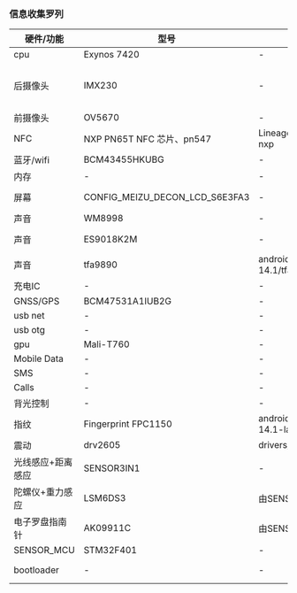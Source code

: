 ### 信息收集罗列

| 硬件/功能      | 型号              | 3.10驱动源码  |主线内核|
| ------------- | --------         | --------    | -------- |
| cpu           | Exynos 7420      | -     | https://github.com/PabloPL/linux/tree/exynos7420     |
| 后摄像头       | IMX230           | -     | https://github.com/akhilxavi/debian4.14-imx230driver/blob/master/imx230.c  https://github.com/Dronevery/JetsonTK1-kernel/blob/tegra-l4t-r23.1/drivers/media/i2c/soc_camera/imx230_v4l2.c  |
| 前摄像头       | OV5670           | -     | drivers/media/i2c/ov5670.c    |
| NFC           | NXP PN65T NFC 芯片、pn547    | LineageOS/android_external_libnfc-nxp     | -     |
| 蓝牙/wifi     | BCM43455HKUBG    | -     | -     |
| 内存          | -                | -     | -     |
| 屏幕          | CONFIG_MEIZU_DECON_LCD_S6E3FA3     | -     | https://gitlab.com/msm8996-mainline/linux/-/blob/msm8996-staging/drivers/gpu/drm/panel/panel-samsung-s6e3fa3.c     |
| 声音          | WM8998           | -     | sound/soc/codecs/wm8998.c     |
| 声音          | ES9018K2M        | -     | https://github.com/spbkaizo/aiode-dac-ii-es9018k2m-dac https://github.com/luoyi/Rpi-ES9018K2M-DAC     |
| 声音          | tfa9890          | android_hardware_samsung_slsi/cm-14.1/tfa9890     | -     |
| 充电IC        | -                | -     | -     |
| GNSS/GPS      | BCM47531A1IUB2G   | -     | -     |
| usb net      | -                 | -     | -     |
| usb otg      | -                | -     | -     |
| gpu          | Mali-T760        | -     | linux 5.2/panfrost  mesa/19.2-21.1      |
| Mobile Data  | -                | -     | -     |
| SMS          | -                | -     | -     |
| Calls        | -                | -     | -     |
| 背光控制      | -                | -     | -     |
| 指纹         | Fingerprint FPC1150  | android_device_meizu_m86/cm-14.1-latest/libfprint     | -     |
| 震动         | drv2605           | drivers/tspdrv/drv2605_haptic.c     | drivers/input/misc/drv260x.c     |
| 光线感应+距离感应| SENSOR3IN1                | -     | -     |
| 陀螺仪+重力感应| LSM6DS3         | 由SENSOR_MCU驱动     | -     |
| 电子罗盘指南针 | AK09911C        | 由SENSOR_MCU驱动     | -     |
| SENSOR_MCU   | STM32F401        | -     | -     |
| bootloader   | -               | -     | https://github.com/kaleao/exynos/tree/master/kaleao/system/u-boot  https://github.com/suxiaocheng/exynos7_u_f_s    |
